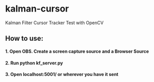 # kalman-cursor
Kalman Filter Cursor Tracker Test with OpenCV

## How to use:

#### 1. Open OBS. Create a screen capture source and a Browser Source
#### 2. Run python kf_server.py
#### 3. Open localhost:5001/ or wherever you have it sent 
